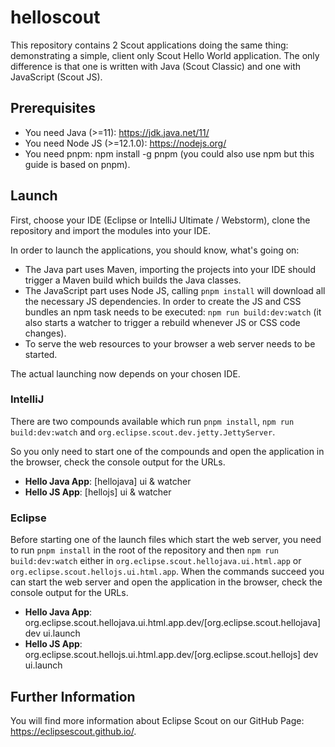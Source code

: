 # helloscout

This repository contains 2 Scout applications doing the same thing: demonstrating a simple, client only Scout Hello World application. The only difference is that one is written with Java (Scout Classic) and one with JavaScript (Scout JS).

## Prerequisites
* You need Java (>=11): https://jdk.java.net/11/
* You need Node JS (>=12.1.0): https://nodejs.org/
* You need pnpm: npm install -g pnpm (you could also use npm but this guide is based on pnpm).

## Launch
First, choose your IDE (Eclipse or IntelliJ Ultimate / Webstorm), clone the repository and import the modules into your IDE.

In order to launch the applications, you should know, what's going on:
* The Java part uses Maven, importing the projects into your IDE should trigger a Maven build which builds the Java classes. 
* The JavaScript part uses Node JS, calling `pnpm install` will download all the necessary JS dependencies. In order to create the JS and CSS bundles an npm task needs to be executed: `npm run build:dev:watch` (it also starts a watcher to trigger a rebuild whenever JS or CSS code changes).
* To serve the web resources to your browser a web server needs to be started. 

The actual launching now depends on your chosen IDE.

### IntelliJ
There are two compounds available which run `pnpm install`, `npm run build:dev:watch` and `org.eclipse.scout.dev.jetty.JettyServer`.

So you only need to start one of the compounds and open the application in the browser, check the console output for the URLs.

* **Hello Java App**: \[hellojava\] ui & watcher
* **Hello JS App**: \[hellojs\] ui & watcher

### Eclipse
Before starting one of the launch files which start the web server, you need to run `pnpm install` in the root of the repository and then `npm run build:dev:watch` either in `org.eclipse.scout.hellojava.ui.html.app` or `org.eclipse.scout.hellojs.ui.html.app`.
When the commands succeed you can start the web server and open the application in the browser, check the console output for the URLs.
                                                     

* **Hello Java App**: org.eclipse.scout.hellojava.ui.html.app.dev/[org.eclipse.scout.hellojava] dev ui.launch 
* **Hello JS App**: org.eclipse.scout.hellojs.ui.html.app.dev/[org.eclipse.scout.hellojs] dev ui.launch

## Further Information
You will find more information about Eclipse Scout on our GitHub Page: https://eclipsescout.github.io/.
